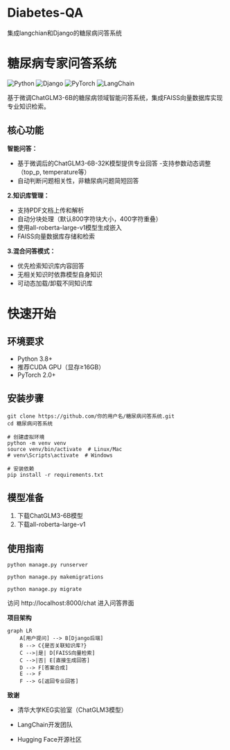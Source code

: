 # Diabetes-QA
集成langchian和Django的糖尿病问答系统
# 糖尿病专家问答系统

![Python](https://img.shields.io/badge/python-3.8+-blue.svg)
![Django](https://img.shields.io/badge/django-4.0+-green.svg)
![PyTorch](https://img.shields.io/badge/pytorch-2.0+-red.svg)
![LangChain](https://img.shields.io/badge/langchain-0.1+-yellow.svg)

基于微调ChatGLM3-6B的糖尿病领域智能问答系统，集成FAISS向量数据库实现专业知识检索。

## 核心功能

**智能问答：**
- 基于微调后的ChatGLM3-6B-32K模型提供专业回答
-支持参数动态调整（top_p, temperature等）
- 自动判断问题相关性，非糖尿病问题简短回答

**2.知识库管理：**
- 支持PDF文档上传和解析
- 自动分块处理（默认800字符块大小，400字符重叠）
- 使用all-roberta-large-v1模型生成嵌入
- FAISS向量数据库存储和检索

**3.混合问答模式：**
- 优先检索知识库内容回答
- 无相关知识时依靠模型自身知识
- 可动态加载/卸载不同知识库

# 快速开始
## 环境要求
* Python 3.8+
* 推荐CUDA GPU（显存≥16GB）
* PyTorch 2.0+
## 安装步骤
```text
git clone https://github.com/你的用户名/糖尿病问答系统.git
cd 糖尿病问答系统

# 创建虚拟环境
python -m venv venv
source venv/bin/activate  # Linux/Mac
# venv\Scripts\activate  # Windows

# 安装依赖
pip install -r requirements.txt
```
## 模型准备
1. 下载ChatGLM3-6B模型
2. 下载all-roberta-large-v1
## 使用指南
```text
python manage.py runserver

python manage.py makemigrations

python manage.py migrate
```
访问 http://localhost:8000/chat 进入问答界面

**项目架构**
```
graph LR
    A[用户提问] --> B[Django后端]
    B --> C{是否关联知识库?}
    C -->|是| D[FAISS向量检索]
    C -->|否| E[直接生成回答]
    D --> F[答案合成]
    E --> F
    F --> G[返回专业回答]
```
**致谢**
- 清华大学KEG实验室（ChatGLM3模型）

- LangChain开发团队

- Hugging Face开源社区
